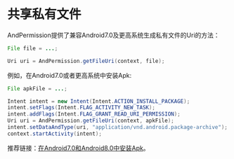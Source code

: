 # 共享私有文件

AndPermission提供了兼容Android7.0及更高系统生成私有文件的Uri的方法：
```java
File file = ...;

Uri uri = AndPermission.getFileUri(context, file);
```

例如，在Android7.0或者更高系统中安装Apk:
```java
File apkFile = ...;

Intent intent = new Intent(Intent.ACTION_INSTALL_PACKAGE);
intent.setFlags(Intent.FLAG_ACTIVITY_NEW_TASK);
intent.addFlags(Intent.FLAG_GRANT_READ_URI_PERMISSION);
Uri uri = AndPermission.getFileUri(context, apkFile);
intent.setDataAndType(uri, "application/vnd.android.package-archive");
context.startActivity(intent);
```

推荐链接：[在Android7.0和Android8.0中安装Apk](../install/README.md)。